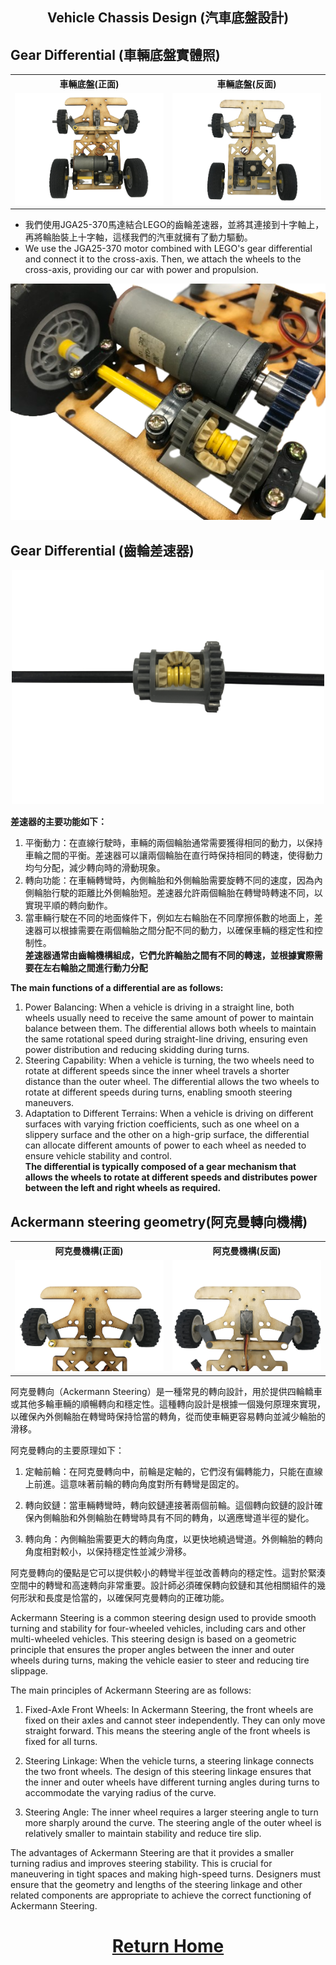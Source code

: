 ## <div align="center">Vehicle Chassis Design (汽車底盤設計)</div> 

##  Gear Differential (車輛底盤實體照)
<div align="center">
<table>
 <tr align="center" >
  <th>車輛底盤(正面)</th>
  <th>車輛底盤(反面)</th>
 </tr>
 <tr align="center">
  <td> <img src="./Vehicle Chassis (front view).png" width="500" alt="車輛底盤(正面)" ></td>
  <td> <img src="./Vehicle Chassis (underside).png" width="500" alt="車輛底盤(反面)"></td>
 </tr>
</table>
</div>

- 我們使用JGA25-370馬達結合LEGO的齒輪差速器，並將其連接到十字軸上，再將輪胎裝上十字軸，這樣我們的汽車就擁有了動力驅動。
- We use the JGA25-370 motor combined with LEGO's gear differential and connect it to the cross-axis. Then, we attach the wheels to the cross-axis, providing our car with power and propulsion.

<div align="center">
 
![image](./motor&differential.png)
</div>

##  Gear Differential (齒輪差速器)
<div align="center">   <img src="./differential.png" width="500" > </div>

__差速器的主要功能如下：__

1. 平衡動力：在直線行駛時，車輛的兩個輪胎通常需要獲得相同的動力，以保持車輪之間的平衡。差速器可以讓兩個輪胎在直行時保持相同的轉速，使得動力均勻分配，減少轉向時的滑動現象。  
2. 轉向功能：在車輛轉彎時，內側輪胎和外側輪胎需要旋轉不同的速度，因為內側輪胎行駛的距離比外側輪胎短。差速器允許兩個輪胎在轉彎時轉速不同，以實現平順的轉向動作。  
3. 當車輛行駛在不同的地面條件下，例如左右輪胎在不同摩擦係數的地面上，差速器可以根據需要在兩個輪胎之間分配不同的動力，以確保車輛的穩定性和控制性。  
__差速器通常由齒輪機構組成，它們允許輪胎之間有不同的轉速，並根據實際需要在左右輪胎之間進行動力分配__

__The main functions of a differential are as follows:__
1. Power Balancing: When a vehicle is driving in a straight line, both wheels usually need to receive the same amount of power to maintain balance between them. The differential allows both wheels to maintain the same rotational speed during straight-line driving, ensuring even power distribution and reducing skidding during turns.  
2. Steering Capability: When a vehicle is turning, the two wheels need to rotate at different speeds since the inner wheel travels a shorter distance than the outer wheel. The differential allows the two wheels to rotate at different speeds during turns, enabling smooth steering maneuvers.  
3. Adaptation to Different Terrains: When a vehicle is driving on different surfaces with varying friction coefficients, such as one wheel on a slippery surface and the other on a high-grip surface, the differential can allocate different amounts of power to each wheel as needed to ensure vehicle stability and control.  
__The differential is typically composed of a gear mechanism that allows the wheels to rotate at different speeds and distributes power between the left and right wheels as required.__

## Ackermann steering geometry(阿克曼轉向機構)

<div align="center">
<table>
 <tr align="center" >
  <th>阿克曼機構(正面)</th>
  <th>阿克曼機構(反面)</th>
 </tr>
 <tr align="center">
  <td> <img src="./Ackermann Mechanism (front view).png" width="500" alt="阿克曼機構(正面).png" ></td>
  <td> <img src="./Ackermann Mechanism (underside).png" width="500" alt="阿克曼機構(反面)"></td>
 </tr>
</table>
</div>


阿克曼轉向（Ackermann Steering）是一種常見的轉向設計，用於提供四輪轎車或其他多輪車輛的順暢轉向和穩定性。這種轉向設計是根據一個幾何原理來實現，以確保內外側輪胎在轉彎時保持恰當的轉角，從而使車輛更容易轉向並減少輪胎的滑移。

阿克曼轉向的主要原理如下：

1. 定軸前輪：在阿克曼轉向中，前輪是定軸的，它們沒有偏轉能力，只能在直線上前進。這意味著前輪的轉向角度對所有轉彎是固定的。

2. 轉向鉸鏈：當車輛轉彎時，轉向鉸鏈連接著兩個前輪。這個轉向鉸鏈的設計確保內側輪胎和外側輪胎在轉彎時具有不同的轉角，以適應彎道半徑的變化。

3. 轉向角：內側輪胎需要更大的轉向角度，以更快地繞過彎道。外側輪胎的轉向角度相對較小，以保持穩定性並減少滑移。

阿克曼轉向的優點是它可以提供較小的轉彎半徑並改善轉向的穩定性。這對於緊湊空間中的轉彎和高速轉向非常重要。設計師必須確保轉向鉸鏈和其他相關組件的幾何形狀和長度是恰當的，以確保阿克曼轉向的正確功能。

Ackermann Steering is a common steering design used to provide smooth turning and stability for four-wheeled vehicles, including cars and other multi-wheeled vehicles. This steering design is based on a geometric principle that ensures the proper angles between the inner and outer wheels during turns, making the vehicle easier to steer and reducing tire slippage.

The main principles of Ackermann Steering are as follows:

1. Fixed-Axle Front Wheels: In Ackermann Steering, the front wheels are fixed on their axles and cannot steer independently. They can only move straight forward. This means the steering angle of the front wheels is fixed for all turns.

2. Steering Linkage: When the vehicle turns, a steering linkage connects the two front wheels. The design of this steering linkage ensures that the inner and outer wheels have different turning angles during turns to accommodate the varying radius of the curve.

3. Steering Angle: The inner wheel requires a larger steering angle to turn more sharply around the curve. The steering angle of the outer wheel is relatively smaller to maintain stability and reduce tire slip.

The advantages of Ackermann Steering are that it provides a smaller turning radius and improves steering stability. This is crucial for maneuvering in tight spaces and making high-speed turns. Designers must ensure that the geometry and lengths of the steering linkage and other related components are appropriate to achieve the correct functioning of Ackermann Steering.

# <div align="center">[Return Home](../../)</div>  
